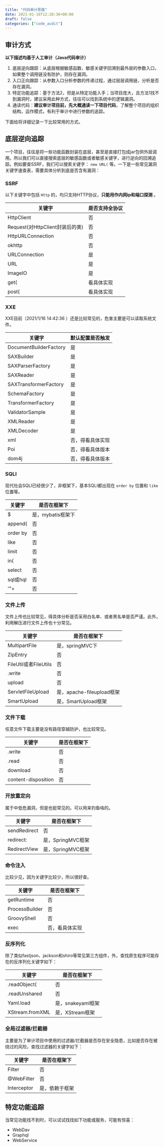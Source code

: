 ```yaml
---
title: "代码审计思路"
date: 2021-01-16T12:28:36+08:00
draft: false
categories: ["code_audit"]
---
```


## 审计方式
**以下描述均基于人工审计（Java代码审计）**

1. 底层逆向跟踪：从底层根据敏感函数、敏感关键字回溯到最外层的参数入口，如果整个调用链没有防护，则存在漏洞。
2. 入口正向跟踪：从参数入口分析参数的传递过程，通过层层调用链，分析是否存在漏洞。
3. 特定功能追踪：基于方法2，但是从特定功能入手；当项目庞大，且方法1找不到漏洞时，建议采用此种方式，往往可以找到系统中的逻辑漏洞。
4. 通读代码：**建议审计项目前，先大概通读一下项目代码**，了解整个项目的组织结构，运作模式，有利于审计中进行参数的追踪。

下面给将详细记录一下比较常用的方式。

## 底层逆向追踪
一个项目，往往是将一些功能函数封装在底层，甚至是直接打包成jar包供外层调用。所以我们可以直接搜索底层的敏感函数或者敏感关键字，进行逆向的回溯追踪。例如要查SSRF，我们可以搜索关键字： `new URL(` 等。一下是一些常见漏洞关键字速查表，需要具体分析到底是否含有漏洞：

### SSRF
以下关键字中包括 `Http` 的，均只支持HTTP协议，**只能用作内网ip和端口探测** 。

|关键字|是否支持全协议|
|----|----|
|HttpClient|否|
|Request(对HttpClient封装后的类)|否|
|HttpURLConnection|否|
|okhttp|否|
|URLConnection|是|
|URL|是|
|ImageIO|是|
|get(|看具体实现|
|post(|看具体实现|

### XXE
XXE目前（2021/1/16 14:42:36 ）还是比较常见的，危害主要是可以读取系统文件。

|关键字|默认配置是否触发|
|----|----|
|DocumentBuilderFactory|是|
|SAXBuilder|是|
|SAXParserFactory|是|
|SAXReader|是|
|SAXTransformerFactory|是|
|SchemaFactory|是|
|TransformerFactory|是|
|ValidatorSample|是|
|XMLReader|是|
|XMLDecoder|是|
|xml|否，得看具体实现|
|Poi|否，得看具体版本|
|dom4j|否，得看具体版本|

### SQLI
现代社会SQLI已经很少了，非框架下，基本SQLI都出现在 `order by` 位置和 `like` 位置等。

|关键字|是否在框架下|
|----|----|
|$|是，mybatis框架下|
|append(|否|
|order by|否|
|like|否|
|limit|否|
|in(|否|
|select|否|
|sql或hql|否|
|'"+|否|

### 文件上传
文件上传也比较常见，得具体分析是否采用白名单、或者黑名单是否严谨。此外，利用解压进行文件上传也十分常见。

|关键字|是否在框架下|
|----|----|
|MultipartFile|是，springMVC下|
|ZipEntry|否|
|FileUtil或者FileUtils|否|
|.write|否|
|upload|否|
|ServletFileUpload|是，apache-fileupload框架|
|SmartUpload|是，SmartUpload框架|

### 文件下载
任意文件下载主要是没有路径穿越防护，也比较常见。

|关键字|是否在框架下|
|----|----|
|.write|否|
|.read|否|
|download|否|
|content-disposition|否|

### 开放重定向
属于中低危漏洞，但是也挺常见的。可以用来钓鱼啥的。

|关键字|是否在框架下|
|----|----|
|sendRedirect|否|
|redirect:|是，SpringMVC框架|
|RedirectView|是，SpringMVC框架|

### 命令注入
比较少见，因为关键字比较少，所以很好查。

|关键字|是否在框架下|
|----|----|
|getRuntime|否|
|ProcessBuilder|否|
|GroovyShell|否|
|exec|否，看具体实现|

### 反序列化
除了类似fastjson、jackson和shiro等常见第三方组件，外，查找原生程序可能存在的反序列化关键字如下：

|关键字|是否在框架下|
|----|----|
|.readObject(|否|
|.readUnshared|否|
|Yaml.load|是，snakeyaml框架|
|XStream.fromXML|是，XStream框架|

### 全局过滤器/拦截器
主要是为了审计项目中使用的过滤器/拦截器是否存在安全隐患，比如是否存在被绕过的风险，查找过滤器的关键字如下：

|关键字|是否在框架下|
|----|----|
|Filter|否|
|@WebFilter|否|
|Interceptor|是，依赖于框架|

## 特定功能追踪
当常见功能找不到时，可以试试找找如下功能或服务，可能有惊喜：

- WebDav
- Graphql
- WebService
